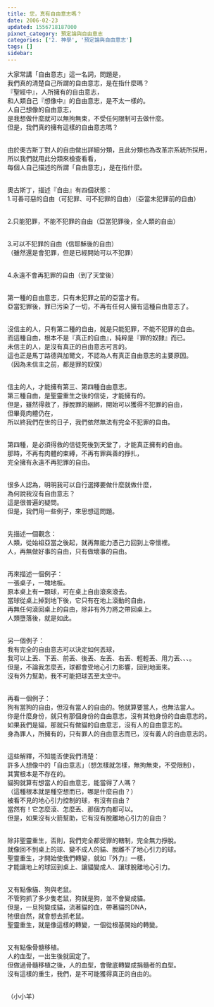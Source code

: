 ```yaml
---
title: 您，真有自由意志嗎？
date: 2006-02-23
updated: 1556718187000
pixnet_category: 預定論與自由意志
categories: ['2. 神學', '預定論與自由意志']
tags: []
sidebar: 
---
```


<p>大家常講「自由意志」這一名詞，問題是，<br/>
我們真的清楚自己所謂的自由意志，是在指什麼嗎？<br/>
『聖經中』，人所擁有的自由意志，<br/>
和人類自己『想像中』的自由意志，是不太一樣的。<br/>
人自己想像的自由意志，<br/>
是我想做什麼就可以無拘無束，不受任何限制可去做什麼。<br/>
但是，我們真的擁有這樣的自由意志嗎？</p>
<p><br/>
由於奧古斯丁對人的自由做出詳細分類，且此分類也為改革宗系統所採用，<br/>
所以我們就用此分類來檢查看看，<br/>
每個人自己描述的所謂「自由意志」，是在指什麼。</p>
<p><br/>
奧古斯丁，描述『自由』有四個狀態：<br/>
1.可善可惡的自由（可犯罪、可不犯罪的自由）（亞當未犯罪前的自由）</p>
<p><br/>
2.只能犯罪，不能不犯罪的自由（亞當犯罪後，全人類的自由）</p>
<p><br/>
3.可以不犯罪的自由（信耶穌後的自由）<br/>
（雖然還是會犯罪，但是已經開始可以不犯罪）</p>
<p><br/>
4.永遠不會再犯罪的自由（到了天堂後）</p>
<p><br/>
第一種的自由意志，只有未犯罪之前的亞當才有。<br/>
亞當犯罪後，罪已污染了一切，不再有任何人擁有這種自由意志了。</p>
<p><br/>
沒信主的人，只有第二種的自由，就是只能犯罪，不能不犯罪的自由。<br/>
而這種自由，根本不是『真正的自由』，純粹是『罪的奴隸』而已。<br/>
未信主的人，是沒有真正的自由意志可言的。<br/>
這也正是馬丁路德與加爾文，不認為人有真正自由意志的主要原因。<br/>
（因為未信主之前，都是罪的奴僕）</p>
<p><br/>
信主的人，才能擁有第三、第四種自由意志。<br/>
第三種自由，是聖靈重生之後的信徒，才能擁有的。<br/>
但是，雖然得救了，掙脫罪的綑綁，開始可以獲得不犯罪的自由，<br/>
但畢竟肉體仍在，<br/>
所以終我們在世的日子，我們依然無法有完全不犯罪的自由。</p>
<p><br/>
第四種，是必須得救的信徒死後到天堂了，才能真正擁有的自由。<br/>
那時，不再有肉體的束縛，不再有罪與善的掙扎，<br/>
完全擁有永遠不再犯罪的自由。</p>
<p><br/>
很多人認為，明明我可以自行選擇要做什麼就做什麼，<br/>
為何說我沒有自由意志？<br/>
這是很普遍的疑問。<br/>
但是，我們用一些例子，來思想這問題。</p>
<p><br/>
先描述一個觀念：<br/>
人類，從始祖亞當之後起，就再無能力憑己力回到上帝懷裡。<br/>
人，再無做好事的自由，只有做壞事的自由。</p>
<p><br/>
再來描述一個例子：<br/>
一張桌子，一塊地板。<br/>
原本桌上有一顆球，可在桌上自由滾來滾去。<br/>
當球從桌上掉到地下後，它只有在地上滾動的自由，<br/>
再無任何滾回桌上的自由，除非有外力將之帶回桌上。<br/>
人類墮落後，就是如此。</p>
<p><br/>
另一個例子：<br/>
我有完全的自由意志可以決定如何丟球，<br/>
我可以上丟、下丟、前丟、後丟、左丟、右丟、輕輕丟、用力丟、、、。<br/>
但是，不論我怎麼丟，球都會受地心引力影響，回到地面來。<br/>
沒有外力幫助，我不可能把球丟至太空中。</p>
<p><br/>
再看一個例子：<br/>
狗有當狗的自由，但沒有當人的自由的。牠就算要當人，也無法當人。<br/>
你是什麼身份，就只有那個身份的自由意志，沒有其他身份的自由意志的。<br/>
如果我們是貓，那就只有做貓的自由意志，沒有人的自由意志的。<br/>
身為罪人，所擁有的，只有罪人的自由意志而已，沒有義人的自由意志的。</p>
<p><br/>
這些解釋，不知能否使我們清楚：<br/>
許多人想像中的「自由意志」（想怎樣就怎樣，無拘無束，不受限制），<br/>
其實根本是不存在的。<br/>
貓狗就算有想當人的自由意志，能當得了人嗎？<br/>
（這種根本就是種空想而已，哪是什麼自由？）<br/>
被看不見的地心引力控制的球，有沒有自由？<br/>
當然有！它怎麼滾、怎麼丟、那個方向都可以。<br/>
但是，如果沒有火箭幫助，它有沒有脫離地心引力的自由？</p>
<p><br/>
除非聖靈重生，否則，我們完全都受罪的轄制，完全無力掙脫。<br/>
就像回不到桌上的球、變不成人的貓、脫離不了地心引力的球。<br/>
聖靈重生，才開始使我們轉變，就如『外力』一樣，<br/>
才能讓地上的球回到桌上、讓貓變成人、讓球脫離地心引力。</p>
<p><br/>
又有點像貓、狗與老鼠。<br/>
不管狗抓了多少隻老鼠，狗就是狗，並不會變成貓。<br/>
但是，一旦狗變成貓，流著貓的血，帶著貓的DNA，<br/>
牠很自然，就會想去抓老鼠。<br/>
聖靈重生，就是像這樣的轉變，一個從根基開始的轉變。</p>
<p><br/>
又有點像骨髓移植。<br/>
人的血型，一出生後就固定了。<br/>
但做過骨髓移植之後，人的血型，會徹底轉變成捐髓者的血型。<br/>
沒有這樣的重生，我們，是不可能獲得真正的自由的。</p>
<p><br/>
（小小羊）</p>
